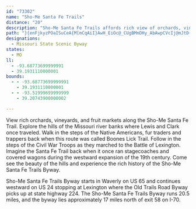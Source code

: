 ```yaml
---
id: "73302"
name: "Sho-Me Santa Fe Trails"
distance: "20"
description: "Sho-Me Santa Fe Trails affords rich view of orchards, vineyards and produce and fruit markets."
path: "}{enFjkyzPOaISuCeA{M[mCqAiI}AwH_EiOc@_CUgBMmDHy_AbAwpCVcIj@mJtD{d@jDqe@HuJs@wx@]qDa@aCm@gB{a@}}@y@}Bs@{Cm@aFMqDqB_v@{@qWi@uUt@_m@CqEeDmqBOsQ^sCl@mBp@{A|F_GbAuBb@oBTsBDyCDe\\_@gEyAiFed@kcAeA{DMkBOaMoBc`@"
designations:
  - Missouri State Scenic Byway
states:
  - MO
ll:
  - -93.68773699999991
  - 39.1931110000001
bounds:
  - - -93.68773699999991
    - 39.1931110000001
  - - -93.51999699999999
    - 39.20743900000002

---
```


View rich orchards, vineyards, and fruit markets along the Sho-Me Santa Fe Trail.  Explore the hills of the Missouri river banks where Lewis and Clark once traveled. Walk in the steps of the Native Americans, fur traders and trappers back when this route was called Boones Lick Trail. Follow in the steps of the Civil War Troops as they marched to the Battle of Lexington. Imagine the Santa Fe Trail back when it once ran stagecoaches and covered wagons during the westward expansion of the 19th century. Come see the beauty of the hills and experience the rich history of the Sho-Me Santa Fe Trails Byway.

Sho-Me Santa Fe Trails Byway starts in Waverly on US 65 and continues westward on US 24 stopping at Lexington where the Old Trails Road Byway picks up at state highway 224.  The Sho-Me Santa Fe Trails Byway runs 20.5 miles, and the byway lies approximately 17 miles north of exit 58 on I-70.
